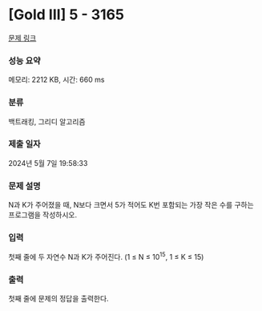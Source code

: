 # [Gold III] 5 - 3165 

[문제 링크](https://www.acmicpc.net/problem/3165) 

### 성능 요약

메모리: 2212 KB, 시간: 660 ms

### 분류

백트래킹, 그리디 알고리즘

### 제출 일자

2024년 5월 7일 19:58:33

### 문제 설명

<p>N과 K가 주어졌을 때, N보다 크면서 5가 적어도 K번 포함되는 가장 작은 수를 구하는 프로그램을 작성하시오.</p>

### 입력 

 <p>첫째 줄에 두 자연수 N과 K가 주어진다. (1 ≤ N ≤ 10<sup>15</sup>, 1 ≤ K ≤ 15)</p>

### 출력 

 <p>첫째 줄에 문제의 정답을 출력한다.</p>

